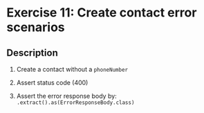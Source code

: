 # Exercise 11: Create contact error scenarios

## Description
1. Create a contact without a `phoneNumber`

2. Assert status code (400)

3. Assert the error response body by:
`.extract().as(ErrorResponseBody.class)`
